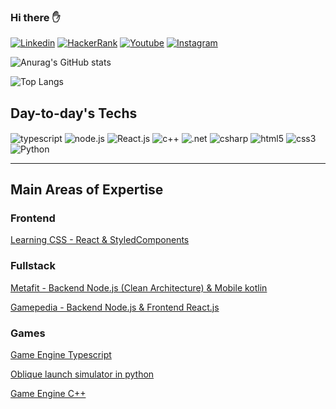 ### Hi there ✋

[![Linkedin](https://img.shields.io/badge/LinkedIn-0077B5?style=for-the-badge&logo=linkedin&logoColor=white)](https://www.linkedin.com/in/henrickyl/)
[![HackerRank](https://img.shields.io/badge/-Hackerrank-2EC866?style=for-the-badge&logo=HackerRank&logoColor=white)](https://www.hackerrank.com/henrickyL1)
[![Youtube](https://img.shields.io/badge/YouTube-FF0000?style=for-the-badge&logo=youtube&logoColor=white)](https://www.youtube.com/@henrickylima3690)
[![Instagram](https://img.shields.io/badge/Instagram-E4405F?style=for-the-badge&logo=instagram&logoColor=white)](https://www.instagram.com/henrickyl/)
	
![Anurag's GitHub stats](https://github-readme-stats.vercel.app/api?username=HenrickyL&show_icons=true&theme=dracula)

![Top Langs](https://github-readme-stats.vercel.app/api/top-langs/?username=HenrickyL&hide=jupyter%20notebook&hide_progress=false&layout=compact)

## Day-to-day's Techs

<div style="display: inline_block">

<img  align="center" alt="typescript" src="https://img.shields.io/badge/TypeScript-007ACC?style=for-the-badge&logo=typescript&logoColor=white"/>
<img  align="center" alt="node.js" src="https://img.shields.io/badge/Node.js-43853D?style=for-the-badge&logo=node.js&logoColor=white"/>
<img  align="center" alt="React.js" src="https://img.shields.io/badge/React-20232A?style=for-the-badge&logo=react&logoColor=61DAFB"/>
<img  align="center" alt="c++" src="https://img.shields.io/badge/C%2B%2B-00599C?style=for-the-badge&logo=c%2B%2B&logoColor=white"/>
<img  align="center" alt=".net" src="https://img.shields.io/badge/.NET-5C2D91?style=for-the-badge&logo=.net&logoColor=white"/>
<img  align="center" alt="csharp" src="https://img.shields.io/badge/C%23-239120?style=for-the-badge&logo=c-sharp&logoColor=white"/>
<img  align="center" alt="html5" src="https://img.shields.io/badge/HTML5-E34F26?style=for-the-badge&logo=html5&logoColor=white"/>
<img  align="center" alt="css3" src="https://img.shields.io/badge/CSS3-1572B6?style=for-the-badge&logo=css3&logoColor=white"/>
<img  align="center" alt="Python" src="https://img.shields.io/badge/Python-14354C?style=for-the-badge&logo=python&logoColor=white"/>

</div>

<!--
**HenrickyL/HenrickyL** is a ✨ _special_ ✨ repository because its `README.md` (this file) appears on your GitHub profile.

Here are some ideas to get you started:

- 🔭 I’m currently working on ...
- 🌱 I’m currently learning ...
- 👯 I’m looking to collaborate on ...
- 🤔 I’m looking for help with ...
- 💬 Ask me about ...
- 📫 How to reach me: ...
- 😄 Pronouns: ...
- ⚡ Fun fact: ...
-->

-----------------------------------

## Main Areas of Expertise

### Frontend

[Learning CSS - React & StyledComponents](https://github.com/HenrickyL/learning-CSS)

### Fullstack

[Metafit - Backend Node.js (Clean Architecture) & Mobile kotlin](https://github.com/HenrickyL/Metafit) 

[Gamepedia - Backend Node.js  & Frontend React.js](https://github.com/HenrickyL/Gamepedia-ES) 

### Games

[Game Engine Typescript]([link_to_game_1](https://github.com/HenrickyL/game-engine-ts))

[Oblique launch simulator in python](https://github.com/HenrickyL/oblique-throw-py)

[Game Engine C++](https://github.com/HenrickyL/game-engine-2d-cpp)

